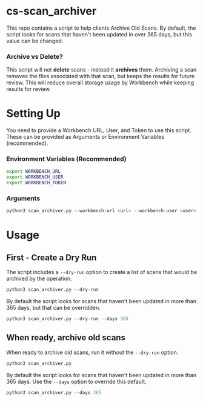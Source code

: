 # cs-scan_archiver

This repo contains a script to help clients Archive Old Scans.
By default, the script looks for scans that haven't been updated in over 365 days, but this value can be changed.

### Archive vs Delete?

This script will not **delete** scans - instead it **archives** them. Archiving a scan removes the files associated with that scan, but keeps the results for future review. This will reduce overall storage usage by Workbench while keeping results for review.

# Setting Up

You need to provide a Workbench URL, User, and Token to use this script.
These can be provided as Arguments or Environment Variables (recommended).

### Environment Variables (Recommended)

```sh
export WORKBENCH_URL
export WORKBENCH_USER
export WORKBENCH_TOKEN
```

### Arguments

```python
python3 scan_archiver.py --workbench-url <url> --workbench-user <user> --workbench-token <token>
```

# Usage

## First - Create a Dry Run

The script includes a `--dry-run` option to create a list of scans that would be archived by the operation.

```python
python3 scan_archiver.py --dry-run
```

By default the script looks for scans that haven't been updated in more than 365 days, but that can be overridden.

```python
python3 scan_archiver.py --dry-run --days 365
```

## When ready, archive old scans

When ready to archive old scans, run it without the `--dry-run` option.

```python
python3 scan_archiver.py
```

By default the script looks for scans that haven't been updated in more than 365 days.
Use the `--days` option to override this default.

```python
python3 scan_archiver.py --days 365
```
